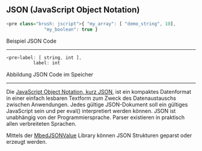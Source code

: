 ## JSON (JavaScript Object Notation)

```js
<pre class="brush: jscript">{ "my_array": [ "demo_string", 10], 
              "my_boolean": true }								

```

Beispiel JSON Code

- - -

```js
<pre>label: [ string, int ],
          label: int              
```

Abbildung JSON Code im Speicher 

- - - 

Die [JavaScript Object Notation, kurz JSON](http://de.wikipedia.org/wiki/JavaScript_Object_Notation), ist ein kompaktes Datenformat in einer einfach lesbaren Textform zum Zweck des Datenaustauschs zwischen Anwendungen. Jedes gültige JSON-Dokument soll ein gültiges JavaScript sein und per eval() interpretiert werden können. JSON ist unabhängig von der Programmiersprache. Parser existieren in praktisch allen verbreiteten Sprachen.

Mittels der [MbedJSONValue](http://developer.mbed.org/users/samux/code/MbedJSONValue/) Library können JSON Strukturen geparst oder erzeugt werden.
